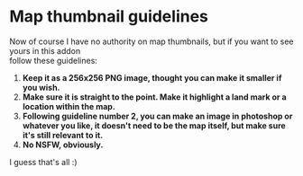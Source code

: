 <h1>Map thumbnail guidelines</h1>
<p>Now of course I have no authority on map thumbnails, but if you want to see yours in this addon<br>
follow these guidelines:</p>
<ol type=1>
    <li>
    <b>Keep it as a 256x256 PNG image, thought you can make it smaller if you wish.</b>
    </li>
    <li>
    <b>Make sure it is straight to the point. Make it highlight a land mark or a location within the map.</b>
    </li>
    <li>
    <b>Following guideline number 2, you can make an image in photoshop or whatever you like, it doesn't need to be the map itself, but make sure it's still relevant to it.</b>
    </li>
    <li>
    <b>No NSFW, obviously.</b>
    </li>
</ol>
<p>I guess that's all :)</p>